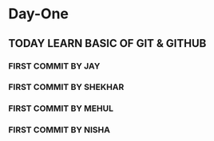 # Day-One
## TODAY LEARN BASIC OF GIT & GITHUB


### FIRST COMMIT BY JAY
### FIRST COMMIT BY SHEKHAR
### FIRST COMMIT BY MEHUL
### FIRST COMMIT BY NISHA
